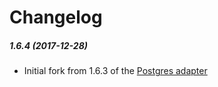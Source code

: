 # Changelog

##### 1.6.4 (2017-12-28)
- Initial fork from 1.6.3 of the [Postgres adapter](https://github.com/fortunejs/fortune-postgres)

